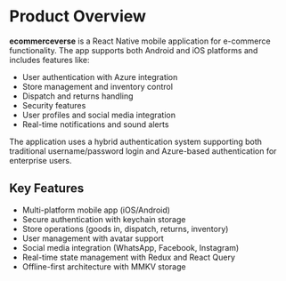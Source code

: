 # Product Overview

**ecommerceverse** is a React Native mobile application for e-commerce functionality. The app supports both Android and iOS platforms and includes features like:

- User authentication with Azure integration
- Store management and inventory control
- Dispatch and returns handling
- Security features
- User profiles and social media integration
- Real-time notifications and sound alerts

The application uses a hybrid authentication system supporting both traditional username/password login and Azure-based authentication for enterprise users.

## Key Features
- Multi-platform mobile app (iOS/Android)
- Secure authentication with keychain storage
- Store operations (goods in, dispatch, returns, inventory)
- User management with avatar support
- Social media integration (WhatsApp, Facebook, Instagram)
- Real-time state management with Redux and React Query
- Offline-first architecture with MMKV storage